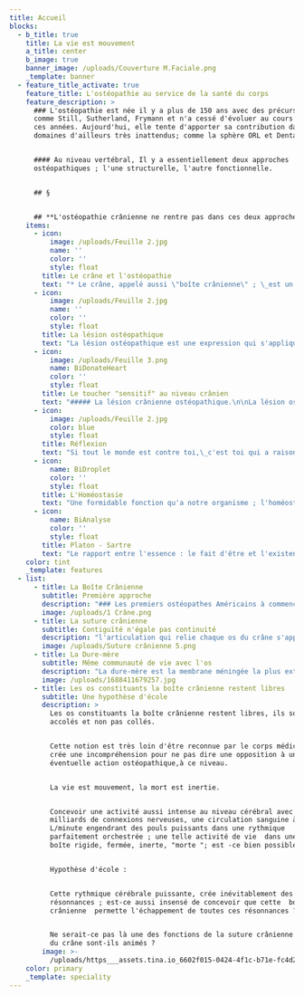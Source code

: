 ```yaml
---
title: Accueil
blocks:
  - b_title: true
    title: La vie est mouvement
    a_title: center
    b_image: true
    banner_image: /uploads/Couverture M.Faciale.png
    _template: banner
  - feature_title_activate: true
    feature_title: L'ostéopathie au service de la santé du corps
    feature_description: >
      ### L'ostéopathie est née il y a plus de 150 ans avec des précurseurs
      comme Still, Sutherland, Frymann et n'a cessé d'évoluer au cours de toutes
      ces années. Aujourd'hui, elle tente d'apporter sa contribution dans des
      domaines d'ailleurs très inattendus; comme la sphère ORL et Dentaire.


      #### Au niveau vertébral, Il y a essentiellement deux approches
      ostéopathiques ; l'une structurelle, l'autre fonctionnelle.


      ## §


      ## **L'ostéopathie crânienne ne rentre pas dans ces deux approches.**
    items:
      - icon:
          image: /uploads/Feuille 2.jpg
          name: ''
          color: ''
          style: float
        title: Le crâne et l'ostéopathie
        text: "* Le crâne, appelé aussi \"boîte crânienne\" ; \_est un contenant.\_ \_ \_ \_\n* L'encéphale est le contenu.\n* Le contenu et le contenant ont forcément une intimité de vie.\n"
      - icon:
          image: /uploads/Feuille 2.jpg
          name: ''
          color: ''
          style: float
        title: La lésion ostéopathique
        text: "La lésion ostéopathique est une expression qui s'applique\_essentiellement à propos des vertèbres.\nUne lésion ostéopathique signifie que la vertèbre a perdu sa mobilité dans un ou plusieurs des trois plans de l'espace.\n\n* Le plan sagittal\n* Le plan frontal\n* Le plan horizontal\n\nLa perte de mobilité peut-être plus ou moins complète, dans un ou plusieurs de ces plans.\n"
      - icon:
          image: /uploads/Feuille 3.png
          name: BiDonateHeart
          color: ''
          style: float
        title: Le toucher "sensitif" au niveau crânien
        text: "##### La lésion crânienne ostéopathique.\n\nLa lésion ostéopathique est la perte d'indépendance d'un ou plusieurs os du crâne. On ne parle pas de mobilité, puisque les os ne bougent pas au sens articulaire du terme, o parlera de résonnance.\nSuivant le lieu, la suture présente différentes formes : en peigne, bord\_à bord, en chevauchement, en rail, en point. Lors d'une lésion, sur tout\_ou partie de la suture, il y a des zones d'accroche qui font perdre, à l'os crânien concerné, sa liberté \"respiratoire\".\n**C'est le toucher ostéopathique qui va dépister cette perte de liberté, tout un art bien sûr.\nCe toucher est esentiellement sensitif.**\nDans un respect des axes d'emboîtement ; comment est ressenti une\_compression ou une décompression, d'un bord à l'autre de la suture ? C'est ce ressenti qui déterminera s'il y a lésion ou pas. Ce toucher s'apprend au même titre qu'une connaissance anatomique très exacte.\n"
      - icon:
          image: /uploads/Feuille 2.jpg
          color: blue
          style: float
        title: Réflexion
        text: "Si tout le monde est contre toi,\_c'est toi qui a raison, car il est impossible que le monde soit peuplé de tant de sages.\n"
      - icon:
          name: BiDroplet
          color: ''
          style: float
        title: L'Homéostasie
        text: "Une formidable fonction qu'a notre organisme ; l'homéostasie . La capacité à équilibrer en permance \_notre équilibre qu'il soit somatique ou psychique.\nAutrement dit une lésion ostéopathique peut très bien se normaliser\_ elle-même grâce à notre système d'auto-régulation.\nLà où il y a désordre, est quand le corps n'arrive plus à le réguler.\n"
      - icon:
          name: BiAnalyse
          color: ''
          style: float
        title: Platon - Sartre
        text: "Le rapport entre l'essence : le fait d'être et l'existence le fait d'agir\n\nPour Platon l'homme se définit d'abord parcequ'il est homme (L'essence)\n\nPour Sartre l'homme se définit d'abord par ses actions. Pour lui l'existence, précède l'essence. contrairment à Platon\n\nDeux \_conceptions, deux discours qui sont entendus \_reconnus et pourtant\_ \_ \_ \_ diamétralement opposés.\n\nPrenons la liberté de faire une extrapolation entre deux conceptions de  la boîte crânienne.\n\n* Une boîte crânienne complètement fermée, indépendante de la vie de\_  l'encéphale\n* Une boîte crânienne ouverte, en vibration avec l'encéphale.\n\nEst-ce que les deux conceptions ne peuvent-elles pas être entendues ?\n"
    color: tint
    _template: features
  - list:
      - title: La Boîte Crânienne
        subtitle: Première approche
        description: "### Les premiers ostéopathes Américains à commencer à s'intéresser aux crânes sont sans doute M. Sutherland, Miller, Fulford, Arbuckle; vers les années 1941.\n\n### Une des premières observations faite lors des autopsies, est que \"la boîte crânienne\" pouvait se désarticuler. En d'autres termes les os qui constituent la boîte crânienne n'étaient pas soudés. Cette observation se confirme toujours  évidemment aujourd'hui.\n\n### C'est une donnée essentielle pour les ostéopathes.\n\n### Les articulations des os du crâne que l'on appelle [sutures ](https://dictionnaire.lerobert.com/definition/suture)crâniennes, sont certes des articulations immobiles, mais non soudées,\_lelles sont ibres.\n"
        image: /uploads/1 Crâne.png
      - title: La suture crânienne
        subtitle: Contiguïté n'égale pas continuité
        description: "l'articulation qui relie chaque os du crâne s'appelle suture. Elle est définie par les anatomistes comme une articulation immobile; pourtant cette immobilité ne signe pas une fusion osseuse, puisqu'un crâne peut-être désarticulé, lors d'une autopsie; quelque soit l'âge.\n\nL'étude histologique d'une suture crânienne montre deux éléments bien différents .\n\n1° Une\_[contiguïté](https://www.google.com/search?q=contigu\\\\\\&sxsrf=APwXEdfQS3lChPJnF28Mqw0Utsnb982dNw%3A1687766143329\\\\\\&ei=f0SZZJPVE-zFkdUP5euoyAk\\\\\\&oq=contigu\\\\\\&gs_lcp=Cgxnd3Mtd2l6LXNlcnAQARgBMgwIIxCKBRAnEEYQ-QEyCAgAEIAEELEDMgUIABCABDIFCAAQgAQyBwgAEIoFEEMyCAgAEIAEEMsBMgUIABCABDIFCAAQgAQyCAgAEIAEEMsBMgUIABCABDoKCAAQRxDWBBCwAzoKCAAQigUQsAMQQzoHCCMQigUQJzoHCAAQgAQQCjogCAAQigUQRhD5ARCXBRCMBRDdBBBGEPQDEPUDEPYDGAFKBAhBGABQoghYzhFg8SZoAXABeACAAYEBiAGeApIBAzIuMZgBAKABAcABAcgBCtoBBggBEAEYEw\\\\\\&sclient=gws-wiz-serp%20%22contigu%22)\_osseuse, les os se touchent mais ne se collent pas.\n\n2° Une\_continuité\_membraneuse, la membrane dure-mérienne sans discontinuité tapisse et relie les os crâniens.\n"
        image: /uploads/Suture crânienne 5.png
      - title: La Dure-mère
        subtitle: Même communauté de vie avec l'os
        description: "La dure-mère est la membrane méningée la plus externe . Elle fait partie des méninges qui enveloppent l'ensemble du système nerveux central et médullaire, elle s'étend du sommet du crâne jusqu'au sacrum.\n\nLa dure-mère \"adhère aux os du crâne\", solidarise ainsi les sutures crâniennes.\n\nC'est une membrane fibreuse, donc\_très peu élastique, épaisse et très résistante.\n\nFaisant partie intégrante des méninges, cette membrane nerveuse est extrêmement sensible.\n\nLes os du crâne et cette membrane nerveuse ont donc de tout évidence une communauté de vie.\n"
        image: /uploads/1688411679257.jpg
      - title: Les os constituants la boîte crânienne restent libres
        subtitle: Une hypothèse d'école
        description: >
          Les os constituants la boîte crânienne restent libres, ils sont
          accolés et non pas collés.


          Cette notion est très loin d'être reconnue par le corps médical et
          crée une incompréhension pour ne pas dire une opposition à une
          éventuelle action ostéopathique,à ce niveau.


          La vie est mouvement, la mort est inertie.


          Concevoir une activité aussi intense au niveau cérébral avec des
          milliards de connexions nerveuses, une circulation sanguine à 0, 750
          L/minute engendrant des pouls puissants dans une rythmique
          parfaitement orchestrée ; une telle activité de vie  dans une  une
          boîte rigide, fermée, inerte, "morte "; est -ce bien possible ?


          Hypothèse d'école :


          Cette rythmique cérébrale puissante, crée inévitablement des
          résonnances ; est-ce aussi insensé de concevoir que cette  boîte
          crânienne  permette l'échappement de toutes ces résonnances ?


          Ne serait-ce pas là une des fonctions de la suture crânienne ? Les os
          du crâne sont-ils animés ?
        image: >-
          /uploads/https___assets.tina.io_6602f015-0424-4f1c-b71e-fc4d2780ff41_image.png
    color: primary
    _template: speciality
---
```












































